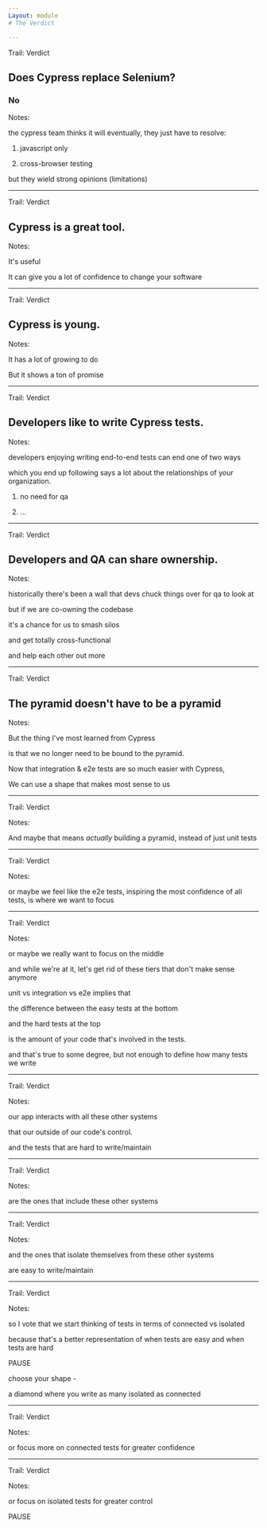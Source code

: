 ```yaml
---
Layout: module
# The Verdict

---
```


Trail: Verdict

## Does Cypress replace Selenium?

### **No**

<!-- .element: class="fragment" -->

Notes:

the cypress team thinks it will eventually, they just have to resolve:

1. javascript only

2. cross-browser testing

but they wield strong opinions (limitations)

---

Trail: Verdict

## Cypress is a great tool.

Notes:

It's useful

It can give you a lot of confidence to change your software

---

Trail: Verdict

## Cypress is young.

Notes:

It has a lot of growing to do

But it shows a ton of promise

---

Trail: Verdict

## Developers like to write Cypress tests.

Notes:

developers enjoying writing end-to-end tests can end one of two ways

which you end up following says a lot about the relationships of your organization.

1. no need for qa

2. ...

---

Trail: Verdict

## Developers and QA can **share ownership**.

Notes:

historically there's been a wall that devs chuck things over for qa to look at

but if we are co-owning the codebase

it's a chance for us to smash silos

and get totally cross-functional

and help each other out more

---

Trail: Verdict

## The **pyramid** doesn't have to be a **pyramid**

Notes:

But the thing I've most learned from Cypress

is that we no longer need to be bound to the pyramid.

Now that integration & e2e tests are so much easier with Cypress,

We can use a shape that makes most sense to us

---

Trail: Verdict

<!-- .slide: data-background="/images/pyramid-1-pyramid.jpg" -->

Notes:

And maybe that means _actually_ building a pyramid, instead of just unit tests

---

Trail: Verdict

<!-- .slide: data-background="/images/pyramid-2-ice-cream-cone.jpg" -->

Notes:

or maybe we feel like the e2e tests, inspiring the most confidence of all tests, is where we want to focus

---

Trail: Verdict

<!-- .slide: data-background="/images/pyramid-3-diamond.jpg" -->

Notes:

or maybe we really want to focus on the middle

and while we're at it, let's get rid of these tiers that don't make sense anymore

unit vs integration vs e2e implies that 

the difference between the easy tests at the bottom 

and the hard tests at the top

is the amount of your code that's involved in the tests.

and that's true to some degree, but not enough to define how many tests we write

---

Trail: Verdict

<!-- .slide: data-background="/images/pyramid-4-diamond-with-systems.jpg" -->


Notes:

our app interacts with all these other systems

that our outside of our code's control.

and the tests that are hard to write/maintain

---

Trail: Verdict

<!-- .slide: data-background="/images/pyramid-5-diamond-connected.jpg" -->


Notes:

are the ones that include these other systems

---

Trail: Verdict

<!-- .slide: data-background="/images/pyramid-6-diamond-isolated.jpg" -->

Notes:

and the ones that isolate themselves from these other systems

are easy to write/maintain

---

Trail: Verdict

<!-- .slide: data-background="/images/pyramid-7-new-diamond.jpg" -->

Notes:

so I vote that we start thinking of tests in terms of connected vs isolated

because that's a better representation of when tests are easy and when tests are hard

PAUSE

choose your shape - 

a diamond where you write as many isolated as connected

---

Trail: Verdict

<!-- .slide: data-background="/images/pyramid-8-new-ice-cream-cone.jpg" -->

Notes:

or focus more on connected tests for greater confidence

---

Trail: Verdict

<!-- .slide: data-background="/images/pyramid-9-new-pyramid.jpg" -->

Notes:

or focus on isolated tests for greater control

PAUSE
